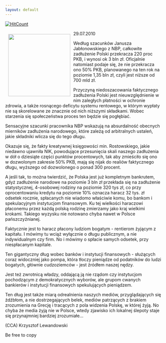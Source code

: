 ```yaml
---
layout: default
---
```


[![HitCount](http://hits.dwyl.io/czystakraina/{{post.url}}.svg)](http://hits.dwyl.io/czystakraina/{{post.url}})

<p><img src="{{site.baseurl}}\articles\pictures\465.jablonowski.jpg" align="left" style="margin: 10px 10px" width="200"><!--42-->
29.07.2010</p><p>Według szacunków Janusza Jabłonowskiego z NBP, całkowite zadłużenie Polski przekracza 220 proc PKB, i wynosi ok 3 bln zł. Oficjalnie natomiast podaje się, że nie przekracza ono 50% PKB, planowanego na ten rok na poziomie 1,35 bln zł, czyli jest niższe od 700 mld zł.</p><p>Przyczyną niedoszacowania faktycznego zadłużenia Polski jest nieuwzględnienie w nim zaległych płatności w ochronie zdrowia, a także rosnącego deficytu systemu rentowego, w którym wypłaty nie są skorelowane ze znacznie od nich niższymi składkami. Wobec starzenia się społeczeństwa proces ten będzie się pogłębiać.</p><p>Sensacyjne szacunki pracownika NBP wskazują na absurdalność obecnych mierników zadłużenia narodowego, które zależą od arbitralnych ustaleń, jakie składniki wlicza się do tego długu. </p><p>Okazuje się, że fakty kreatywnej księgowości min. Rostowskiego, jakie niedawno ujawniła NIK, powodujące przesunięcia skali naszego zadłużenia w dół o dziesiąte części punktów procentowych, tak aby zmieściło się ono w dozwolonym zakresie 50% PKB, mają się nijak do realiów faktycznego długu, wyższego od dozwolonego o ponad 300 procent.</p><p>A jeśli tak, to można twierdzić, że Polska jest już kompletnym bankrutem, gdyż zadłużenie narodowe na poziomie 3 bln zł przekłada się na zadłużenie statystycznej, 4-osobowej rodziny na poziomie 320 tys zł, co przy oprocentowaniu kredytu na poziomie 10% oznacza haracz 32 tys. zł odsetek rocznie, spłacanych nie wiadomo właściwie komu, bo bankom i spekulacyjnym instytucjom finansowym. Ku tej wielkości haraczowi płaconemu przez każdą polską rodzinę zmierzamy jako kraj wielkimi krokami. Takiego wyzysku nie notowano chyba nawet w Polsce pańszczyźnianej.</p><p>Faktycznie jest to haracz płacony ludziom bogatym - rentierom żyjącym z kapitału. I mówimy tu wciąż wyłącznie o długu publicznym, a nie indywidualnym czy firm. No i mówimy o spłacie samych odsetek, przy niespłacanym kapitale.</p><p>Ten gigantyczny dług wobec banków i instytucji finansowych - służących coraz widoczniej jako pompa, która tłoczy pieniądze od podatników do ludzi bogatych, głównie cudzoziemców - jest źródłem naszej nędzy. </p><p>Jest też zwrotnicą władzy, oddającą ją nie rządom czy instytucjom pochodzącym z demokratycznych wyborów, ale grupom cwanych bankierów i instytucji finansowych spekulujących pieniądzem.</p><p>Ten dług jest także miarą odrealnienia naszych mediów, przyglądających się źdźbłom, a nie dostrzegających belek, mediów patrzących z brakiem zrozumienia na Grecję i tracących z pola widzenia Polskę, w której żyją. No chyba że media żyją nie w Polsce, wtedy zjawisko ich lokalnej ślepoty staje się przynajmniej bardziej zrozumiałe...</p><p>(CCA) Krzysztof Lewandowski</p><p>Be free to copy</p>